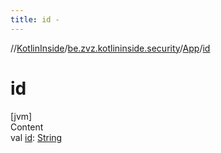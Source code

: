 ```yaml
---
title: id -
---
```

//[KotlinInside](../../index.md)/[be.zvz.kotlininside.security](../index.md)/[App](index.md)/[id](id.md)



# id  
[jvm]  
Content  
val [id](id.md): [String](https://kotlinlang.org/api/latest/jvm/stdlib/kotlin/-string/index.html)  



